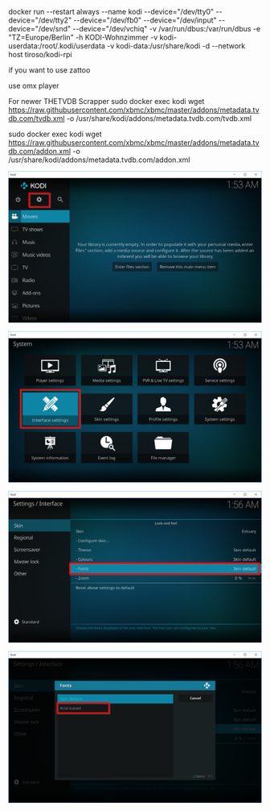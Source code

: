docker run --restart always --name kodi --device="/dev/tty0" --device="/dev/tty2" --device="/dev/fb0" --device="/dev/input" --device="/dev/snd" --device="/dev/vchiq" -v /var/run/dbus:/var/run/dbus -e "TZ=Europe/Berlin" -h KODI-Wohnzimmer -v kodi-userdata:/root/.kodi/userdata -v kodi-data:/usr/share/kodi -d --network host tiroso/kodi-rpi

if you want to use zattoo


use omx player


For newer THETVDB Scrapper
sudo docker exec kodi wget https://raw.githubusercontent.com/xbmc/xbmc/master/addons/metadata.tvdb.com/tvdb.xml -o /usr/share/kodi/addons/metadata.tvdb.com/tvdb.xml

sudo docker exec kodi wget https://raw.githubusercontent.com/xbmc/xbmc/master/addons/metadata.tvdb.com/addon.xml -o /usr/share/kodi/addons/metadata.tvdb.com/addon.xml


![Alt text](img1.png?raw=true "Title")

![Alt text](img2.png?raw=true "Title")

![Alt text](img3.png?raw=true "Title")

![Alt text](img4.png?raw=true "Title")
